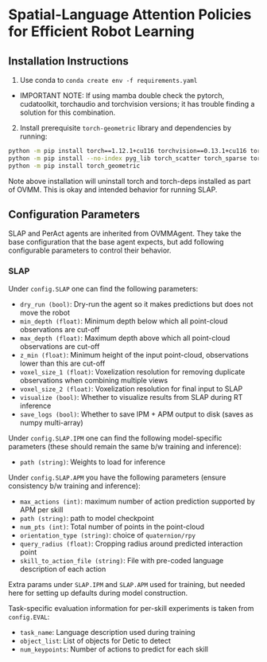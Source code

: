 # Spatial-Language Attention Policies for Efficient Robot Learning

## Installation Instructions

1. Use conda to `conda create env -f requirements.yaml` 
  - IMPORTANT NOTE: If using mamba double check the pytorch, cudatoolkit, torchaudio and torchvision versions; it has trouble finding a solution for this combination.
2. Install prerequisite `torch-geometric` library and dependencies by running:
```bash
python -m pip install torch==1.12.1+cu116 torchvision==0.13.1+cu116 torchaudio==0.12.1 --extra-index-url https://download.pytorch.org/whl/cu116
python -m pip install --no-index pyg_lib torch_scatter torch_sparse torch_cluster torch_spline_conv -f https://data.pyg.org/whl/torch-1.12.1+cu116.html
python -m pip install torch_geometric
```

Note above installation will uninstall torch and torch-deps installed as part of OVMM. This is okay and intended behavior for running SLAP.

## Configuration Parameters

SLAP and PerAct agents are inherited from OVMMAgent. They take the base configuration 
that the base agent expects, but add following configurable parameters to control their behavior.

### SLAP 
Under `config.SLAP` one can find the following parameters:

- `dry_run (bool)`: Dry-run the agent so it makes predictions but does not move the robot 
- `min_depth (float)`: Minimum depth below which all point-cloud observations are cut-off
- `max_depth (float)`: Maximum depth above which all point-cloud observations are cut-off
- `z_min (float)`: Minimum height of the input point-cloud, observations lower than this are cut-off
- `voxel_size_1 (float)`: Voxelization resolution for removing duplicate observations when combining multiple views
- `voxel_size_2 (float)`: Voxelization resolution for final input to SLAP
- `visualize (bool)`: Whether to visualize results from SLAP during RT inference
- `save_logs (bool)`: Whether to save IPM + APM output to disk (saves as numpy multi-array)

Under `config.SLAP.IPM` one can find the following model-specific parameters (these should remain the same b/w training and inference): 
- `path (string)`: Weights to load for inference

Under `config.SLAP.APM` you have the following parameters (ensure consistency b/w training and inference): 
- `max_actions (int)`: maximum number of action prediction supported by APM per skill
- `path (string)`: path to model checkpoint
- `num_pts (int)`: Total number of points in the point-cloud
- `orientation_type (string)`: choice of `quaternion/rpy`
- `query_radius (float)`: Cropping radius around predicted interaction point
- `skill_to_action_file (string)`: File with pre-coded language description of each action

Extra params under `SLAP.IPM` and `SLAP.APM` used for training, but needed here for setting up defaults during model construction. 

Task-specific evaluation information for per-skill experiments is taken from `config.EVAL`: 
- `task_name`: Language description used during training
- `object_list`: List of objects for Detic to detect
- `num_keypoints`: Number of actions to predict for each skill
